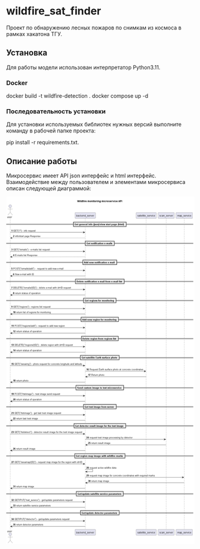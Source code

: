 # wildfire_sat_finder
Проект по обнаружению лесных пожаров по снимкам из космоса в рамках хакатона ТГУ.

## Установка

Для работы модели использован интерпретатор Python3.11.

### Docker
docker build -t wildfire-detection .
docker compose up -d

### Последовательность установки
Для установки используемых библиотек нужных версий выполните команду в рабочей папке проекта:

pip install -r requirements.txt.

## Описание работы
Микросервис имеет API json интерфейс и html интерфейс. Взаимодействие между 
пользователем и элементами микросервиса описан следующей диаграммой:

![img.png](dataflow-Wildfire_monitoring_microservice_API.png)